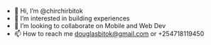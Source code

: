 - 👋 Hi, I’m @chirchirbitok
- 👀 I’m interested in building experiences
- 💞️ I’m looking to collaborate on Mobile and Web Dev
- 📫 How to reach me douglasbitok@gmail.com or +254718119450 

<!---
chirchirbitok/chirchirbitok is a ✨ special ✨ repository because its `README.md` (this file) appears on your GitHub profile.
You can click the Preview link to take a look at your changes.
--->
